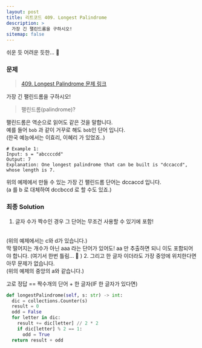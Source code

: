 ```yaml
---
layout: post
title: 리트코드 409. Longest Palindrome
description: >
  가장 긴 팰린드롬을 구하시오!
sitemap: false
---
```


쉬운 듯 어려운 듯한... 🤔

### 문제
> [409. Longest Palindrome 문제 링크](https://leetcode.com/problems/longest-palindrome/?envType=study-plan&id=level-1)

가장 긴 팰린드롬을 구하시오!

> 팰린드롬(palindrome)?

팰린드롬은 역순으로 읽어도 같은 것을 말합니다.
<br>
예를 들어 `bob` 과 같이 거꾸로 해도 `bob`인 단어 입니다.
<br>
(한국 예능에서는 이효리, 이혜리 가 있었죠..)

```text
# Example 1:
Input: s = "abccccdd"
Output: 7
Explanation: One longest palindrome that can be built is "dccaccd", whose length is 7.
```

위의 예제에서 만들 수 있는 가장 긴 팰린드롬 단어는 dccaccd 입니다.
<br>
(a 를 b 로 대체하여 dccbccd 로 할 수도 있죠.)

### 최종 Solution

1. 글자 수가 짝수인 경우 그 단어는 무조건 사용할 수 있기에 포함!
  <br>
  (위의 예제에서는 c와 d가 있습니다.)
  <br>
  딱 떨어지는 개수가 아닌 aaa 라는 단어가 있어도! aa 만 추출하면 되니 이도 포함되어야 합니다. (여기서 한번 틀림... 🫠 )
2. 그리고 한 글자 이더라도 가장 중앙에 위치한다면 아무 문제가 없습니다.
  <br>
  (위의 예제의 중앙의 a와 같습니다.)

고로 정답 == 짝수개의 단어 + 한 글자(IF 한 글자가 있다면)

```python
def longestPalindrome(self, s: str) -> int:
  dic = collections.Counter(s)
  result = 0
  odd = False
  for letter in dic:
    result += dic[letter] // 2 * 2
    if dic[letter] % 2 == 1:
      odd = True
  return result + odd
```

